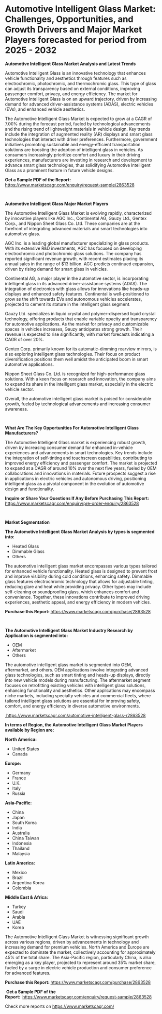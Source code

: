 <p><h1>Automotive Intelligent Glass Market: Challenges, Opportunities, and Growth Drivers and Major Market Players forecasted for period from 2025 - 2032</h1></p><p><strong>Automotive Intelligent Glass Market Analysis and Latest Trends</strong></p>
<p><p>Automotive Intelligent Glass is an innovative technology that enhances vehicle functionality and aesthetics through features such as electrochromic, photochromic, and thermochromic glass. This type of glass can adjust its transparency based on external conditions, improving passenger comfort, privacy, and energy efficiency. The market for Automotive Intelligent Glass is on an upward trajectory, driven by increasing demand for advanced driver-assistance systems (ADAS), electric vehicles (EVs), and enhanced vehicle aesthetics.</p><p>The Automotive Intelligent Glass Market is expected to grow at a CAGR of 7.00% during the forecast period, fueled by technological advancements and the rising trend of lightweight materials in vehicle design. Key trends include the integration of augmented reality (AR) displays and smart glass technologies that interact with driver preferences. Furthermore, government initiatives promoting sustainable and energy-efficient transportation solutions are boosting the adoption of intelligent glass in vehicles. As consumers increasingly prioritize comfort and luxury in their driving experiences, manufacturers are investing in research and development to advance smart glass technologies, thus solidifying Automotive Intelligent Glass as a prominent feature in future vehicle designs.</p></p>
<p><strong>Get a Sample PDF of the Report:&nbsp;</strong> <a href="https://www.marketscagr.com/enquiry/request-sample/2863528?utm_campaign=3117&utm_medium=2&utm_source=Github&utm_content=ia&utm_term=12032025&utm_id=automotive-intelligent-glass">https://www.marketscagr.com/enquiry/request-sample/2863528</a></p>
<p>&nbsp;</p>
<p><strong>Automotive Intelligent Glass Major Market Players</strong></p>
<p><p>The Automotive Intelligent Glass Market is evolving rapidly, characterized by innovative players like AGC Inc., Continental AG, Gauzy Ltd., Gentex Corp., and Nippon Sheet Glass Co. Ltd. These companies are at the forefront of integrating advanced materials and smart technologies into automotive glass.</p><p>AGC Inc. is a leading global manufacturer specializing in glass products. With its extensive R&D investments, AGC has focused on developing electrochromic and photochromic glass solutions. The company has reported significant revenue growth, with recent estimates placing its annual sales in the range of $13 billion. AGC predicts continued expansion, driven by rising demand for smart glass in vehicles.</p><p>Continental AG, a major player in the automotive sector, is incorporating intelligent glass in its advanced driver-assistance systems (ADAS). The integration of electronics with glass allows for innovations like heads-up displays and enhanced safety features. Continental is well-positioned to grow as the shift towards EVs and autonomous vehicles accelerates, projected to cement its stature in the intelligent glass segment.</p><p>Gauzy Ltd. specializes in liquid crystal and polymer-dispersed liquid crystal technology, offering products that enable variable opacity and transparency for automotive applications. As the market for privacy and customizable spaces in vehicles increases, Gauzy anticipates strong growth. Their revenue is expected to rise significantly, with market forecasts indicating a CAGR of over 20%.</p><p>Gentex Corp. primarily known for its automatic-dimming rearview mirrors, is also exploring intelligent glass technologies. Their focus on product diversification positions them well amidst the anticipated boom in smart automotive applications.</p><p>Nippon Sheet Glass Co. Ltd. is recognized for high-performance glass solutions. With a keen focus on research and innovation, the company aims to expand its share in the intelligent glass market, especially in the electric vehicle sector. </p><p>Overall, the automotive intelligent glass market is poised for considerable growth, fueled by technological advancements and increasing consumer awareness.</p></p>
<p>&nbsp;</p>
<p><strong>What Are The Key Opportunities For Automotive Intelligent Glass Manufacturers?</strong></p>
<p><p>The Automotive Intelligent Glass market is experiencing robust growth, driven by increasing consumer demand for enhanced in-vehicle experiences and advancements in smart technologies. Key trends include the integration of self-tinting and touchscreen capabilities, contributing to improved energy efficiency and passenger comfort. The market is projected to expand at a CAGR of around 10% over the next five years, fueled by OEM collaborations and innovations in materials. Future prospects suggest a rise in applications in electric vehicles and autonomous driving, positioning intelligent glass as a pivotal component in the evolution of automotive design and functionality.</p></p>
<p><strong>Inquire or Share Your Questions If Any Before Purchasing This Report:</strong> <a href="https://www.marketscagr.com/enquiry/pre-order-enquiry/2863528?utm_campaign=3117&utm_medium=2&utm_source=Github&utm_content=ia&utm_term=12032025&utm_id=automotive-intelligent-glass">https://www.marketscagr.com/enquiry/pre-order-enquiry/2863528</a></p>
<p>&nbsp;</p>
<p><strong>Market Segmentation</strong></p>
<p><strong>The Automotive Intelligent Glass Market Analysis by types is segmented into:</strong></p>
<p><ul><li>Heated Glass</li><li>Dimmable Glass</li><li>Others</li></ul></p>
<p><p>The automotive intelligent glass market encompasses various types tailored for enhanced vehicle functionality. Heated glass is designed to prevent frost and improve visibility during cold conditions, enhancing safety. Dimmable glass features electrochromic technology that allows for adjustable tinting, reducing glare and heat while providing privacy. Other types may include self-cleaning or soundproofing glass, which enhances comfort and convenience. Together, these innovations contribute to improved driving experiences, aesthetic appeal, and energy efficiency in modern vehicles.</p></p>
<p><strong>Purchase this Report:&nbsp;</strong><a href="https://www.marketscagr.com/purchase/2863528?utm_campaign=3117&utm_medium=2&utm_source=Github&utm_content=ia&utm_term=12032025&utm_id=automotive-intelligent-glass">https://www.marketscagr.com/purchase/2863528</a></p>
<p>&nbsp;</p>
<p><strong>The Automotive Intelligent Glass Market Industry Research by Application is segmented into:</strong></p>
<p><ul><li>OEM</li><li>Aftermarket</li><li>Others</li></ul></p>
<p><p>The automotive intelligent glass market is segmented into OEM, aftermarket, and others. OEM applications involve integrating advanced glass technologies, such as smart tinting and heads-up displays, directly into new vehicle models during manufacturing. The aftermarket segment focuses on retrofitting existing vehicles with intelligent glass solutions, enhancing functionality and aesthetics. Other applications may encompass niche markets, including specialty vehicles and commercial fleets, where tailored intelligent glass solutions are essential for improving safety, comfort, and energy efficiency in diverse automotive environments.</p></p>
<p><a href="https://www.marketscagr.com/automotive-intelligent-glass-r2863528?utm_campaign=3117&utm_medium=2&utm_source=Github&utm_content=ia&utm_term=12032025&utm_id=automotive-intelligent-glass">&nbsp;https://www.marketscagr.com/automotive-intelligent-glass-r2863528</a></p>
<p><strong>In terms of Region, the Automotive Intelligent Glass Market Players available by Region are:</strong></p>
<p>
    <p> <strong> North America: </strong>
        <ul>
            <li>United States</li>
            <li>Canada</li>
        </ul>
        </p> 
    <p> <strong> Europe: </strong>
        <ul>
            <li>Germany</li>
            <li>France</li>
            <li>U.K.</li>
            <li>Italy</li>
            <li>Russia</li>
        </ul>
        </p> 
    <p> <strong> Asia-Pacific: </strong>
        <ul>
            <li>China</li>
            <li>Japan</li>
            <li>South Korea</li>
            <li>India</li>
            <li>Australia</li>
            <li>China Taiwan</li>
            <li>Indonesia</li>
            <li>Thailand</li>
            <li>Malaysia</li>
        </ul>
        </p> 
    <p> <strong> Latin America: </strong>
        <ul>
            <li>Mexico</li>
            <li>Brazil</li>
            <li>Argentina Korea</li>
            <li>Colombia</li>
        </ul>
        </p> 
    <p> <strong> Middle East & Africa: </strong>
        <ul>
            <li>Turkey</li>
            <li>Saudi</li>
            <li>Arabia</li>
            <li>UAE</li>
            <li>Korea</li>
        </ul>
    </p>
    </p>
<p><p>The Automotive Intelligent Glass Market is witnessing significant growth across various regions, driven by advancements in technology and increasing demand for premium vehicles. North America and Europe are expected to dominate the market, collectively accounting for approximately 45% of the total share. The Asia-Pacific region, particularly China, is also emerging as a key player, projected to represent around 35% market share, fueled by a surge in electric vehicle production and consumer preference for advanced features.</p></p>
<p><strong>Purchase this Report: </strong><a href="https://www.marketscagr.com/purchase/2863528?utm_campaign=3117&utm_medium=2&utm_source=Github&utm_content=ia&utm_term=12032025&utm_id=automotive-intelligent-glass">https://www.marketscagr.com/purchase/2863528</a></p>
<p>&nbsp;<strong>Get a Sample PDF of the Report:&nbsp;&nbsp;</strong><a href="https://www.marketscagr.com/enquiry/request-sample/2863528?utm_campaign=3117&utm_medium=2&utm_source=Github&utm_content=ia&utm_term=12032025&utm_id=automotive-intelligent-glass">https://www.marketscagr.com/enquiry/request-sample/2863528</a></p>
<p><strong></strong></p>
<p>Check more reports on <a href="https://www.marketscagr.com/?utm_campaign=3117&utm_medium=2&utm_source=Github&utm_content=ia&utm_term=12032025&utm_id=automotive-intelligent-glass">https://www.marketscagr.com/</a></p>